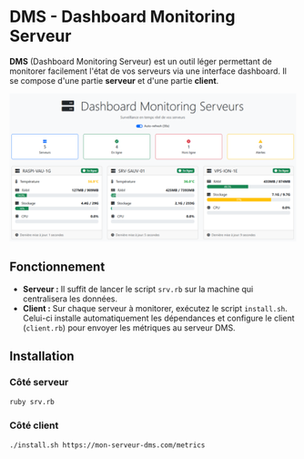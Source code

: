 # DMS - Dashboard Monitoring Serveur

**DMS** (Dashboard Monitoring Serveur) est un outil léger permettant de monitorer facilement l'état de vos serveurs via une interface dashboard.  Il se compose d'une partie **serveur** et d'une partie **client**.

![Aperçu du Dashboard](demo.png)

## Fonctionnement

- **Serveur :** Il suffit de lancer le script `srv.rb` sur la machine qui centralisera les données.
- **Client :** Sur chaque serveur à monitorer, exécutez le script `install.sh`. Celui-ci installe automatiquement les dépendances et configure le client (`client.rb`) pour envoyer les métriques au serveur DMS.

## Installation

### Côté serveur

```bash
ruby srv.rb
```
### Côté client

```bash
./install.sh https://mon-serveur-dms.com/metrics
```
